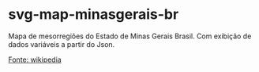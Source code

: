 # svg-map-minasgerais-br
Mapa de mesorregiões do Estado de Minas Gerais Brasil.
Com exibição de dados variáveis a partir do Json.

[Fonte: wikipedia](https://pt.wikipedia.org/wiki/Minas_Gerais)
